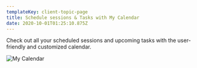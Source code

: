 ```yaml
---
templateKey: client-topic-page
title: Schedule sessions & Tasks with My Calendar
date: 2020-10-01T01:25:10.875Z
---
```

Check out all your scheduled sessions and upcoming tasks with the user-friendly and customized calendar.

![My Calendar](/img/my-calendar.jpg "My Calendar")
